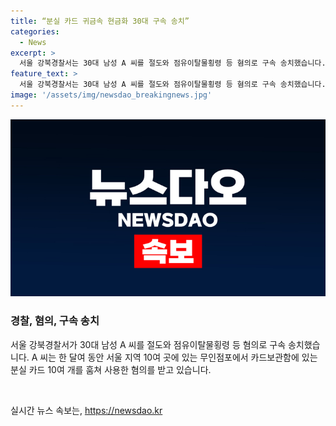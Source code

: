 ```yaml
---
title: “분실 카드 귀금속 현금화 30대 구속 송치”
categories:
  - News
excerpt: >
  서울 강북경찰서는 30대 남성 A 씨를 절도와 점유이탈물횡령 등 혐의로 구속 송치했습니다. A 씨는 한 달여 동안 10여 곳의 무인점포에서 분실된 카드 10여 개를 훔치고 20여 차례에 걸쳐 귀금속을 구매한 후 현금화하여 700만 원을 부정하게 사용한 것으로 파악됐습니다. 경찰은 A 씨를 긴급체포하고 추가 범행 여부를 수사 중에 있습니다.
feature_text: >
  서울 강북경찰서는 30대 남성 A 씨를 절도와 점유이탈물횡령 등 혐의로 구속 송치했습니다. A 씨는 한 달여 동안 10여 곳의 무인점포에서 분실된 카드 10여 개를 훔치고 20여 차례에 걸쳐 귀금속을 구매한 후 현금화하여 700만 원을 부정하게 사용한 것으로 파악됐습니다. 경찰은 A 씨를 긴급체포하고 추가 범행 여부를 수사 중에 있습니다.
image: '/assets/img/newsdao_breakingnews.jpg'
---
```


<p><img src="/assets/img/newsdao_breakingnews.jpg" alt="implanttips 속보" /></p>

<h3>경찰, 혐의, 구속 송치</h3>

<p>서울 강북경찰서가 30대 남성 A 씨를 절도와 점유이탈물횡령 등 혐의로 구속 송치했습니다. A 씨는 한 달여 동안 서울 지역 10여 곳에 있는 무인점포에서 카드보관함에 있는 분실 카드 10여 개를 훔쳐 사용한 혐의를 받고 있습니다.</p>

<p data-ke-size="size16">&nbsp;</p>
실시간 뉴스 속보는, <a href="https://newsdao.kr" rel="dofollow">https://newsdao.kr</a>


